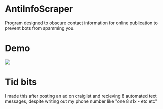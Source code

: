# AntiInfoScraper
Program designed to obscure contact information for online publication to prevent bots from spamming you.


# Demo
![](https://i.imgur.com/B9XWhmq.gif)

# Tid bits
I made this after posting an ad on craiglist and recieving 8 automated text messages, despite writing out my phone number like "one 8 s1x - etc etc"
